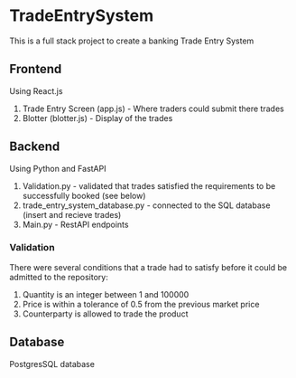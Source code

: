 # TradeEntrySystem

This is a full stack project to create a banking Trade Entry System

## Frontend

Using React.js
1. Trade Entry Screen (app.js) - Where traders could submit there trades
2. Blotter (blotter.js) - Display of the trades

## Backend

Using Python and FastAPI
1. Validation.py - validated that trades satisfied the requirements to be successfully booked (see below)
2. trade_entry_system_database.py - connected to the SQL database (insert and recieve trades)
3. Main.py - RestAPI endpoints

### Validation

There were several conditions that a trade had to satisfy before it could be admitted to the repository:
1. Quantity is an integer between 1 and 100000
2. Price is within a tolerance of 0.5 from the previous market price
3. Counterparty is allowed to trade the product

## Database

PostgresSQL database
